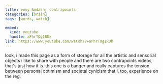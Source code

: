```yaml
---
title: envy &mdash; contrapoints
categories: [brain]
tags: [words, watch]

embed:
  kind: youtube
  handle: aPhrTOg1RUk
link: https://www.youtube.com/watch?v=aPhrTOg1RUk
---
```


look, i made this page as a form of storage for all the artistic and sensorial
objects i like to share with people and there are two contrapoints videos,
that's just how it is.  this one is a banger and really captures the tension
between personal optimism and societal cynicism that i, too, experience on the
reg.
